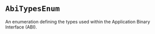 # `AbiTypesEnum`

An enumeration defining the types used within the Application Binary Interface (ABI).